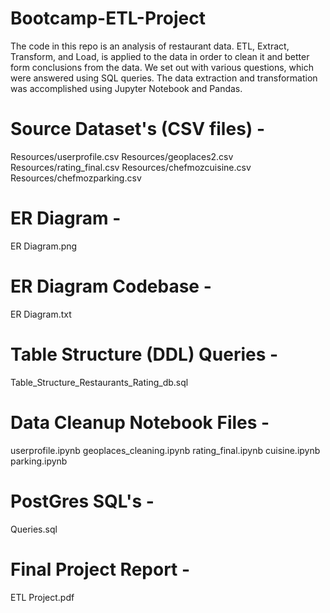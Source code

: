 # Bootcamp-ETL-Project
The code in this repo is an analysis of restaurant data. ETL, Extract, Transform, and Load, is applied to the data in order to clean it and better form conclusions from the data. We set out with various questions, which were answered using SQL queries. The data extraction and transformation was accomplished using Jupyter Notebook and Pandas. 

# Source Dataset's (CSV files) - 
Resources/userprofile.csv
Resources/geoplaces2.csv
Resources/rating_final.csv
Resources/chefmozcuisine.csv
Resources/chefmozparking.csv

# ER Diagram -
ER Diagram.png

# ER Diagram Codebase -
ER Diagram.txt

# Table Structure (DDL) Queries - 
Table_Structure_Restaurants_Rating_db.sql

# Data Cleanup Notebook Files -
userprofile.ipynb
geoplaces_cleaning.ipynb
rating_final.ipynb
cuisine.ipynb
parking.ipynb

# PostGres SQL's - 
Queries.sql

# Final Project Report -
ETL Project.pdf
